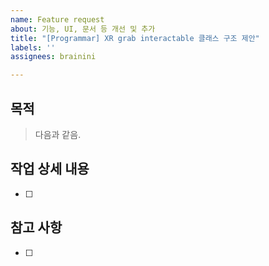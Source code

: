 ```yaml
---
name: Feature request
about: 기능, UI, 문서 등 개선 및 추가
title: "[Programmar] XR grab interactable 클래스 구조 제안"
labels: ''
assignees: brainini

---
```


## 목적
> 다음과 같음.
## 작업 상세 내용
- [ ]
## 참고 사항
- [ ]
